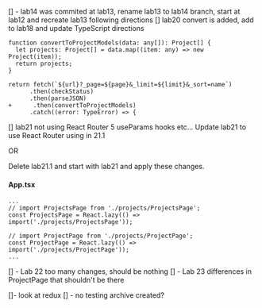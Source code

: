 [] - lab14 was commited at lab13, rename lab13 to lab14 branch, start at lab12 and recreate lab13 following directions
[] lab20 convert is added, add to lab18 and update TypeScript directions

```
function convertToProjectModels(data: any[]): Project[] {
  let projects: Project[] = data.map((item: any) => new Project(item));
  return projects;
}

return fetch(`${url}?_page=${page}&_limit=${limit}&_sort=name`)
      .then(checkStatus)
      .then(parseJSON)
+      .then(convertToProjectModels)
      .catch((error: TypeError) => {
```

[] lab21 not using React Router 5 useParams hooks etc...
Update lab21 to use React Router using in 21.1

<!-- [] lab21.1 lazy-loading shows lots of differences but needs only these changes from 21.
Either diff from a different lab -->

OR

Delete lab21.1 and start with lab21 and apply these changes.

#### App.tsx

```tsx
...
// import ProjectsPage from './projects/ProjectsPage';
const ProjectsPage = React.lazy(() => import('./projects/ProjectsPage'));

// import ProjectPage from './projects/ProjectPage';
const ProjectPage = React.lazy(() => import('./projects/ProjectPage'));
...
```

[] - Lab 22 too many changes, should be nothing
[] - Lab 23 differences in ProjectPage that shouldn't be there

[]- look at redux
[] - no testing archive created?
